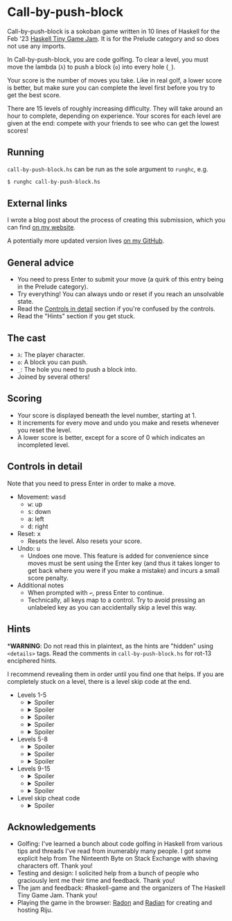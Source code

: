 # Call-by-push-block

Call-by-push-block is a sokoban game written in 10 lines of Haskell for the Feb
'23 [Haskell Tiny Game Jam](https://github.com/haskell-game/tiny-games-hs). It
is for the Prelude category and so does not use any imports.

In Call-by-push-block, you are code golfing. To clear a level, you must move the
lambda (`λ`) to push a block (`o`) into every hole (`_`).

Your score is the number of moves you take. Like in real golf, a lower
score is better, but make sure you can complete the level first before you
try to get the best score.

There are 15 levels of roughly increasing difficulty. They will take around an
hour to complete, depending on experience. Your scores for each level are given
at the end: compete with your friends to see who can get the lowest scores!

## Running

`call-by-push-block.hs` can be run as the sole argument to `runghc`, e.g.

``` bash
$ runghc call-by-push-block.hs
```

## External links

I wrote a blog post about the process of creating this submission, which you can
find [on my website](https://www.cole-k.com/2023/02/21/tiny-games-hs/).

A potentially more updated version lives [on my
GitHub](https://github.com/cole-k/call-by-push-block).

## General advice

- You need to press Enter to submit your move (a quirk of this entry being in
the Prelude category).
- Try everything! You can always undo or reset if you reach an unsolvable
state.
- Read the [Controls in detail](#controls-in-detail) section if you're confused by the controls.
- Read the "Hints" section if you get stuck.

## The cast

- `λ`: The player character.
- `o`: A block you can push.
- `_`: The hole you need to push a block into.
- Joined by several others!
  
## Scoring

- Your score is displayed beneath the level number, starting at 1.
- It increments for every move and undo you make and resets whenever you
reset the level.
- A lower score is better, except for a score of 0 which indicates an
  incompleted level.

## Controls in detail

Note that you need to press Enter in order to make a move.
- Movement: <kbd>wasd</kbd>
  - <kbd>w</kbd>: up
  - <kbd>s</kbd>: down
  - <kbd>a</kbd>: left
  - <kbd>d</kbd>: right
- Reset: <kbd>x</kbd>
  - Resets the level. Also resets your score.
- Undo: <kbd>u</kbd>
  - Undoes one move. This feature is added for convenience since moves must
    be sent using the Enter key (and thus it takes longer to get back where
    you were if you make a mistake) and incurs a small score penalty.
- Additional notes
   - When prompted with `↩`, press Enter to continue.
   - Technically, all keys map to a control. Try to avoid pressing an
     unlabeled key as you can accidentally skip a level this way.


## Hints
***WARNING**: Do not read this in plaintext, as the hints are "hidden" using
`<details>` tags. Read the comments in `call-by-push-block.hs` for rot-13
enciphered hints.

I recommend revealing them in order until you find one that helps. If you
are completely stuck on a level, there is a level skip code at the end.

- Levels 1-5
  - <details><summary>Spoiler</summary>You can direct the player character off
    the grid. This will require you to reset in order to beat the
    level.</details>
  - <details><summary>Spoiler</summary>The hash is a static obstacle. Like a
    hole, it cannot be moved or passed through. You also cannot push blocks into
    it.</details>
  - <details><summary>Spoiler</summary>You can push multiple blocks at a
    time.</details>
  - <details><summary>Spoiler</summary>You can push blocks off of the grid. Be
    careful not to push a block you need off the grid.</details>
  - <details><summary>Spoiler</summary>You need an empty tile adjacent to a
    block in order to push it. For example, to push a block down, it needs an
    empty tile above it. Keep this in mind even for later levels since it will
    allow you to identify holes that are inaccessible to certain
    blocks.</details>
- Levels 5-8
  - <details><summary>Spoiler</summary>The first hint is no longer true: there
    are conditions where pushing a player character off the grid is necessary.
    Remember: you only need to push a block into each hole.</details>
  - <details><summary>Spoiler</summary>The order you try things in often
    matters. Sometimes you may have the right idea but wrong execution
    order.</details>
  - <details><summary>Spoiler</summary>Reset or undo early if you realize you
    are in an unwinnable state. A quick trick to determine whether you are in
    one is to count the number of remaining holes and check if there is a block
    that can be pushed into each. Refer also to the last hint of the previous
    section.</details>
- Levels 9-15
  - <details><summary>Spoiler</summary>The plus is a tile that destroys both
    player characters and blocks alike. When a block is pushed into it or a
    player character moves into it, both the plus and the object encountering it
    are replaced with an empty tile.</details>
  - <details><summary>Spoiler</summary>Take advantage of hashes or holes to move
    some player characters will keeping others stationary.</details>
  - <details><summary>Spoiler</summary>Elaborating on the above hint, you will
    find that some things which seem impossible are only so because your player
    characters are not coordinated in space properly. Sometimes you need to
    coordinate them by moving one and keeping another stationary. Other times
    they will be separated in an unwinnable state.</details>
- Level skip cheat code
  - <details><summary>Spoiler</summary>Type "Cheat Code" (case sensitive) and
    press enter to skip the level. This will confer a score of 0, indicating the
    level was skipped. If you are playing on the unbuffered version, just typing
    the first letter will suffice.</details>
  
## Acknowledgements
- Golfing: I've learned a bunch about code golfing in Haskell from various
tips and threads I've read from inumerably many people. I got some
explicit help from The Ninteenth Byte on Stack Exchange with shaving
characters off. Thank you!
- Testing and design: I solicited help from a bunch of people who
graciously lent me their time and feedback. Thank you!
- The jam and feedback: #haskell-game and the organizers of The Haskell Tiny
  Game Jam. Thank you!
- Playing the game in the browser: [Radon](https://github.com/raxod502) and
  [Radian](https://radian.codes/) for creating and hosting Riju.

